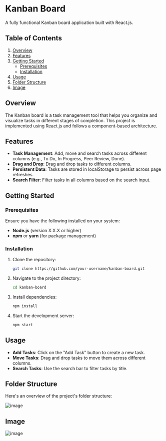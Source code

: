 # Kanban Board

A fully functional Kanban board application built with React.js.

## Table of Contents

1. [Overview](#overview)
2. [Features](#features)
3. [Getting Started](#getting-started)
   - [Prerequisites](#prerequisites)
   - [Installation](#installation)
4. [Usage](#usage)
5. [Folder Structure](#folder-structure)
6. [Image](#image)

## Overview

The Kanban board is a task management tool that helps you organize and visualize tasks in different stages of completion. 
This project is implemented using React.js and follows a component-based architecture.

## Features

- **Task Management**: Add, move and search tasks across different columns (e.g., To Do, In Progress, Peer Review, Done).
- **Drag and Drop**: Drag and drop tasks to different columns.
- **Persistent Data**: Tasks are stored in localStorage to persist across page refreshes.
- **Search Filter**: Filter tasks in all columns based on the search input.

## Getting Started

### Prerequisites

Ensure you have the following installed on your system:

- **Node.js** (version X.X.X or higher)
- **npm** or **yarn** (for package management)

### Installation

1. Clone the repository:
   ```bash
   git clone https://github.com/your-username/kanban-board.git
   ```
2. Navigate to the project directory:
   ```bash
   cd kanban-board
   ```
3. Install dependencies:
   ```bash
   npm install
   ```
4. Start the development server:
   ```bash
   npm start
   ```

## Usage

- **Add Tasks**: Click on the "Add Task" button to create a new task.
- **Move Tasks**: Drag and drop tasks to move them across different columns.
- **Search Tasks**: Use the search bar to filter tasks by title.

## Folder Structure

Here's an overview of the project's folder structure:

![image](https://github.com/user-attachments/assets/12e84a85-6be6-4e49-a09f-e88d5bc6bdaa)


## Image
![image](https://github.com/user-attachments/assets/de7431d7-c715-4104-aeb1-b747157d23e9)

